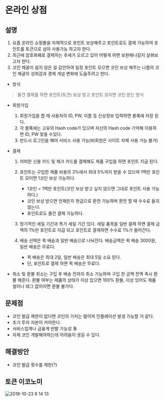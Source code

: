# 온라인 상점
## 설명

1. 요즘 온라인 쇼핑몰을 자체적으로 포인트 보상해주고 포인트로도 결제 가능하여 포인트를 토큰으로 삼아 사용가능 하고자 한다.
2. 최근에 암호화폐로 결제하는 추세가 오르고 있어 어떻게 하면 보완해나갈지 살펴보고자 한다.
3. 코인 채굴이 쉽지 않은 걸 감안하여 일정 포인트 모으면 코인 보상 해주는 나름의 코인 채굴의 성취감과 경제 개념 변화에 도움주려고 한다.

* 방식
>물건 결제를 하면 포인트(토큰) 보상 받고 포인트 모이면 코인 받는 방식

* 회원가입
	1. 회원가입을 할 때 사용자의 ID, PW, 이름 등 신상정보 입력하면 블록에 저장 된다.
	2. 각 블록에는 고유의 Hash code가 있으며 자신의 Hash code 기억해 이용하면 ID, PW 찾을 수있다.
	3. 반드시 로그인을 해야 서비스 사용 가능(비회원은 사이트 자체 사용 가능 불가)

* 결제
	1. 어떠한 신용 카드 및 체크 카드를 결제해도 제품 구입을 하면 포인트 지급 된다.

	2. 포인트는 구입한 제품 비용의 3%에서 최대 5%까지 받을 수 있으며 1백만 포인트 모이면 1코인 보상 가능하다.

		* 1코인 = 1백만 포인트(코인 보상 받고 싶지 않으면 그대로 포인트 사용 가능 하다.)
		* 코인 보상 받으면 언제든지 현금으로 환전 가능하며 환전 할 때 수수료 들지 않는다.
		* 포인트로도 물건 결제 가능하다.

	3. 정기적인 세일 기간과 특가 세일 기간 있다. 세일 품목을 일반 결제 하면 결제 금액의 1%만 포인트로 지급 되고 포인트로 결제하면 수수료 1%가 들어간다.

	4. 배송 선택은 퀵 배송과 일반 배송으로 나눠진다. 배송금액은 퀵 배송 3000원, 일반 배송은 무료다.
		* 퀵 배송은 최대 2일, 일반 배송은 최대 5일 소요 된다.
		* 단, 포인트로 결제 하면 퀵 배송은 무료다.

* 취소 및 환불
	취소는 구입 후 배송 전까지 취소 가능하며 구입 한 금액 전액 즉시 환불 해준다. 환불 여부는 제품의 상태가 이상 있으면 100% 환불, 이상 있어도 제품 씰이나 태그 없어지면 환불 불가다.

## 문제점
* 코인 발급 제한이 없다면 코인의 가치는 떨어져 인플레이션 발생 가능할 거 같다.
* 초기 투자 자본이 커야한다.
* 서비스업계나 금융계 반발 가능성 多
* 자체 코인 개발해야하는데 어려움이 생길 수 있다.

## 해결방안
* 코인 발급 횟수를 제한(?)

## 토큰 이코노미

![2018-10-23 8 14 13](https://user-images.githubusercontent.com/39510214/47356866-3c832680-d700-11e8-88ab-fa3d4e0695b7.png)
